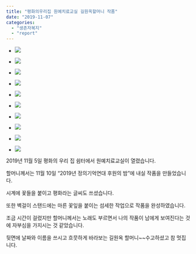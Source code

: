 ```yaml
---
title: "평화의우리집 원예치료교실 길원옥할머니 작품"
date: "2019-11-07"
categories: 
  - "생존자복지"
  - "report"
---
```


- ![](http://womenandwar.net/kr/wp-content/uploads/2019/11/IMGP2079.jpg)
    
- ![](http://womenandwar.net/kr/wp-content/uploads/2019/11/IMGP2082-680x1024.jpg)
    
- ![](http://womenandwar.net/kr/wp-content/uploads/2019/11/IMGP2085.jpg)
    
- ![](http://womenandwar.net/kr/wp-content/uploads/2019/11/IMGP2086.jpg)
    
- ![](http://womenandwar.net/kr/wp-content/uploads/2019/11/IMGP2088.jpg)
    
- ![](http://womenandwar.net/kr/wp-content/uploads/2019/11/photo_2019-11-05_11-03-52.jpg)
    
- ![](http://womenandwar.net/kr/wp-content/uploads/2019/11/photo_2019-11-05_14-22-16-498x1024.jpg)
    
- ![](http://womenandwar.net/kr/wp-content/uploads/2019/11/photo_2019-11-05_14-22-39-498x1024.jpg)
    
- ![](http://womenandwar.net/kr/wp-content/uploads/2019/11/photo_2019-11-05_14-23-00-498x1024.jpg)
    
- ![](http://womenandwar.net/kr/wp-content/uploads/2019/11/photo_2019-11-05_14-23-21-498x1024.jpg)
    

2019년 11월 5일 평화의 우리 집 쉼터에서 원예치료교실이 열렸습니다.

할머니께서는 11월 10일 “2019년 정의기억연대 후원의 밤”에 내실 작품을 만들었습니다.

시계에 꽃들을 붙이고 평화라는 글씨도 쓰셨습니다.

또한 벽걸이 스탠드에는 마른 꽃잎을 붙이는 섬세한 작업으로 작품을 완성하였습니다.

조금 시간이 걸렸지만 할머니께서는 노래도 부르면서 나의 작품이 남에게 보여진다는 것에 자부심을 가지시는 것 같았습니다.

뒷면에 날짜와 이름을 쓰시고 흐뭇하게 바라보는 길원옥 할머니~~수고하셨고 참 멋집니다.
